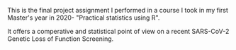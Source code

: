 This is the final project assignment I performed in a course I took in my first Master's year in 2020- "Practical statistics using R".

It offers a comperative and statistical point of view on a recent SARS-CoV-2 Genetic Loss of Function Screening.
